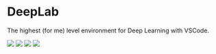 # DeepLab
The highest (for me) level environment for Deep Learning with VSCode.

[![][badge-issues-enhancement]][new-issue-enhancement]
[![][badge-issues-bug]][new-issue-bug]
[![][badge-issues-private-enhancement]][new-issue-private-enhancement]
[![][badge-issues-private-bug]][new-issue-private-bug]

[badge-issues-enhancement]: https://img.shields.io/github/issues/streamwest-1629/deeplab/enhancement?label=make%20enhancement&logo=github
[badge-issues-bug]: https://img.shields.io/github/issues/streamwest-1629/deeplab/bug?label=found%20bug&logo=github&color=red
[new-issue-enhancement]:https://github.com/streamwest-1629/deeplab/issues/new?template=enhancement.md&labels=enhancement
[new-issue-bug]:https://github.com/streamwest-1629/deeplab/issues/new?template=bugfix.md&labels=bug

[badge-issues-private-enhancement]: https://img.shields.io/github/issues/streamwest-1629/deeplab.private/enhancement?label=make%20enhancement%20private&logo=github
[badge-issues-private-bug]: https://img.shields.io/github/issues/streamwest-1629/deeplab.private/enhancement?label=found%20bug%20private&logo=github&color=red
[new-issue-private-enhancement]:https://github.com/streamwest-1629/deeplab.private/issues/new?template=enhancement.md&labels=enhancement
[new-issue-private-bug]:https://github.com/streamwest-1629/deeplab.private/issues/new?template=bugfix.md&labels=bug


